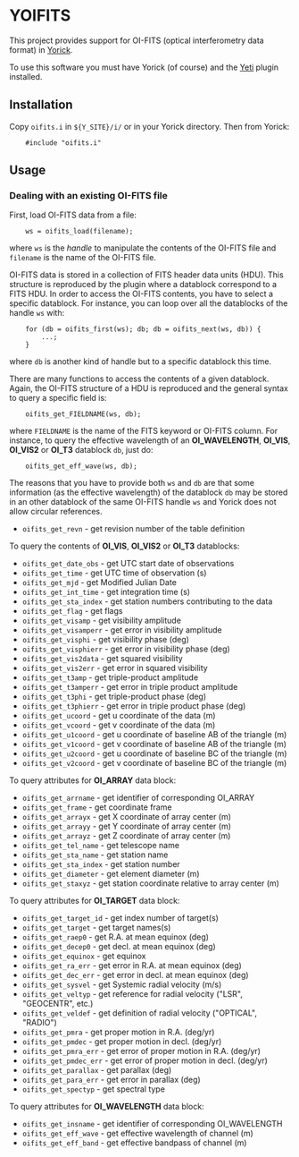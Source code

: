 # YOIFITS

This project provides support for OI-FITS (optical interferometry data format) in
[Yorick](http://yorick.github.com/).

To use this software you must have Yorick (of course) and the
[Yeti](https://github.com/emmt/Yeti) plugin installed.

## Installation

Copy `oifits.i` in `${Y_SITE}/i/` or in your Yorick directory.
Then from Yorick:
```
    #include "oifits.i"
```


## Usage

### Dealing with an existing OI-FITS file

First, load OI-FITS data from a file:
```
    ws = oifits_load(filename);
```
where `ws` is the *handle* to manipulate the contents of the OI-FITS file and
`filename` is the name of the OI-FITS file.

OI-FITS data is stored in a collection of FITS header data units (HDU).  This
structure is reproduced by the plugin where a datablock correspond to a FITS
HDU.  In order to access the OI-FITS contents, you have to select a specific
datablock.  For instance, you can loop over all the datablocks of the handle
`ws` with:
```
    for (db = oifits_first(ws); db; db = oifits_next(ws, db)) {
        ...;
    }
```
where `db` is another kind of handle but to a specific datablock this time.

There are many functions to access the contents of a given datablock.  Again,
the OI-FITS structure of a HDU is reproduced and the general syntax to query a
specific field is:
```
    oifits_get_FIELDNAME(ws, db);
```
where `FIELDNAME` is the name of the FITS keyword or OI-FITS column.  For
instance, to query the effective wavelength of an **OI_WAVELENGTH**,
**OI_VIS**, **OI_VIS2** or **OI_T3** datablock `db`, just do:
```
    oifits_get_eff_wave(ws, db);
```
The reasons that you have to provide both `ws` and `db` are that some
information (as the effective wavelength) of the datablock `db` may be stored
in an other datablock of the same OI-FITS handle `ws` and Yorick does not allow
circular references.

* `oifits_get_revn`      - get revision number of the table definition

To query the contents of **OI_VIS**, **OI_VIS2** or **OI_T3** datablocks:
* `oifits_get_date_obs`  - get UTC start date of observations
* `oifits_get_time`      - get UTC time of observation (s)
* `oifits_get_mjd`       - get Modified Julian Date
* `oifits_get_int_time`  - get integration time (s)
* `oifits_get_sta_index` - get station numbers contributing to the data
* `oifits_get_flag`      - get flags
* `oifits_get_visamp`    - get visibility amplitude
* `oifits_get_visamperr` - get error in visibility amplitude
* `oifits_get_visphi`    - get visibility phase (deg)
* `oifits_get_visphierr` - get error in visibility phase (deg)
* `oifits_get_vis2data`  - get squared visibility
* `oifits_get_vis2err`   - get error in squared visibility
* `oifits_get_t3amp`     - get triple-product amplitude
* `oifits_get_t3amperr`  - get error in triple product amplitude
* `oifits_get_t3phi`     - get triple-product phase (deg)
* `oifits_get_t3phierr`  - get error in triple product phase (deg)
* `oifits_get_ucoord`    - get u coordinate of the data (m)
* `oifits_get_vcoord`    - get v coordinate of the data (m)
* `oifits_get_u1coord`   - get u coordinate of baseline AB of the triangle (m)
* `oifits_get_v1coord`   - get v coordinate of baseline AB of the triangle (m)
* `oifits_get_u2coord`   - get u coordinate of baseline BC of the triangle (m)
* `oifits_get_v2coord`   - get v coordinate of baseline BC of the triangle (m)

To query attributes for **OI_ARRAY** data block:
* `oifits_get_arrname`   - get identifier of corresponding OI_ARRAY
* `oifits_get_frame`     - get coordinate frame
* `oifits_get_arrayx`    - get X coordinate of array center (m)
* `oifits_get_arrayy`    - get Y coordinate of array center (m)
* `oifits_get_arrayz`    - get Z coordinate of array center (m)
* `oifits_get_tel_name`  - get telescope name
* `oifits_get_sta_name`  - get station name
* `oifits_get_sta_index` - get station number
* `oifits_get_diameter`  - get element diameter (m)
* `oifits_get_staxyz`    - get station coordinate relative to array center (m)

To query attributes for **OI_TARGET** data block:
* `oifits_get_target_id` - get index number of target(s)
* `oifits_get_target`    - get target names(s)
* `oifits_get_raep0`     - get R.A. at mean equinox (deg)
* `oifits_get_decep0`    - get decl. at mean equinox (deg)
* `oifits_get_equinox`   - get equinox
* `oifits_get_ra_err`    - get error in R.A. at mean equinox (deg)
* `oifits_get_dec_err`   - get error in decl. at mean equinox (deg)
* `oifits_get_sysvel`    - get Systemic radial velocity (m/s)
* `oifits_get_veltyp`    - get reference for radial velocity ("LSR", "GEOCENTR", etc.)
* `oifits_get_veldef`    - get definition of radial velocity ("OPTICAL", "RADIO")
* `oifits_get_pmra`      - get proper motion in R.A. (deg/yr)
* `oifits_get_pmdec`     - get proper motion in decl. (deg/yr)
* `oifits_get_pmra_err`  - get error of proper motion in R.A. (deg/yr)
* `oifits_get_pmdec_err` - get error of proper motion in decl. (deg/yr)
* `oifits_get_parallax`  - get parallax (deg)
* `oifits_get_para_err`  - get error in parallax (deg)
* `oifits_get_spectyp`   - get spectral type

To query attributes for **OI_WAVELENGTH** data block:
* `oifits_get_insname`   - get identifier of corresponding OI_WAVELENGTH
* `oifits_get_eff_wave`  - get effective wavelength of channel (m)
* `oifits_get_eff_band`  - get effective bandpass of channel (m)
